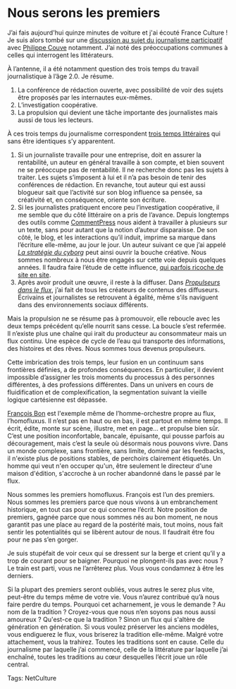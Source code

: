 # Nous serons les premiers

J’ai fais aujourd'hui quinze minutes de voiture et j'ai écouté France Culture ! Je suis alors tombé sur une [discussion au sujet du journalisme participatif](http://www.franceculture.com/emission-place-de-la-toile-journalisme-et-reseaux-sociaux-documentaire-la-rue-est-a-eux-2011-01-23.h) avec [Philippe Couve](http://twitter.com/#!/couve) notamment. J’ai noté des préoccupations communes à celles qui interrogent les littérateurs.

À l’antenne, il a été notamment question des trois temps du travail journalistique à l’âge 2.0. Je résume.

1. La conférence de rédaction ouverte, avec possibilité de voir des sujets être proposés par les internautes eux-mêmes.
2. L’investigation coopérative.
3. La propulsion qui devient une tâche importante des journalistes mais aussi de tous les lecteurs.

À ces trois temps du journalisme correspondent [trois temps littéraires](http://blog.tcrouzet.com/2010/12/31/ebooks-gratuit-ca-marche/) qui sans être identiques s’y apparentent.

1. Si un journaliste travaille pour une entreprise, doit en assurer la rentabilité, un auteur en général travaille à son compte, et bien souvent ne se préoccupe pas de rentabilité. Il ne recherche donc pas les sujets à traiter. Les sujets s’imposent à lui et il n’a pas besoin de tenir des conférences de rédaction. En revanche, tout auteur qui est aussi blogueur sait que l’activité sur son blog influence sa pensée, sa créativité et, en conséquence, oriente son écriture.
2. Si les journalistes pratiquent encore peu l’investigation coopérative, il me semble que du côté littéraire on a pris de l’avance. Depuis longtemps des outils comme [CommentPress](http://www.futureofthebook.org/commentpress/) nous aident à travailler à plusieurs sur un texte, sans pour autant que la notion d’auteur disparaisse. De son côté, le blog, et les interactions qu’il induit, imprime sa marque dans l’écriture elle-même, au jour le jour. Un auteur suivant ce que j’ai appelé [*La stratégie du cyborg*](http://blog.tcrouzet.com/la-strategie-du-cyborg/) peut ainsi ouvrir la bouche créative. Nous sommes nombreux à nous être engagés sur cette voie depuis quelques années. Il faudra faire l’étude de cette influence, [qui parfois ricoche de site en site](http://blog.tcrouzet.com/2011/01/22/histoire-d%E2%80%99un-texte-ecrit-grace-au-net/).
3. Après avoir produit une œuvre, il reste à la diffuser. Dans [*Propulseurs dans le flux*](http://blog.tcrouzet.com/propulseurs-dans-le-flux/), j’ai fait de tous les créateurs de contenus des diffuseurs. Écrivains et journalistes se retrouvent à égalité, même s’ils naviguent dans des environnements sociaux différents.

Mais la propulsion ne se résume pas à promouvoir, elle reboucle avec les deux temps précédent qu’elle nourrit sans cesse. La boucle s’est refermée. Il n’existe plus une chaîne qui irait du producteur au consommateur mais un flux continu. Une espèce de cycle de l’eau qui transporte des informations, des histoires et des rêves. Nous sommes tous devenus propulseurs.

Cette imbrication des trois temps, leur fusion en un continuum sans frontières définies, a de profondes conséquences. En particulier, il devient impossible d’assigner les trois moments du processus à des personnes différentes, à des professions différentes. Dans un univers en cours de fluidification et de complexification, la segmentation suivant la vieille logique cartésienne est dépassée.

[François Bon](http://www.tierslivre.net/) est l'exemple même de l’homme-orchestre propre au flux, l’homofluxus. Il n’est pas en haut ou en bas, il est partout en même temps. Il écrit, édite, monte sur scène, illustre, met en page… et propulse bien sûr. C’est une position inconfortable, bancale, épuisante, qui pousse parfois au découragement, mais c’est la seule où désormais nous pouvons vivre. Dans un monde complexe, sans frontière, sans limite, dominé par les feedbacks, il n'existe plus de positions stables, de perchoirs clairement étiquetés. Un homme qui veut n'en occuper qu'un, être seulement le directeur d'une maison d'édition, s'accroche à un rocher abandonné dans le passé par le flux.

Nous sommes les premiers homofluxus. François est l’un des premiers. Nous sommes les premiers parce que nous vivons à un embranchement historique, en tout cas pour ce qui concerne l’écrit. Notre position de premiers, gagnée parce que nous sommes nés au bon moment, ne nous garantit pas une place au regard de la postérité mais, tout moins, nous fait sentir les potentialités qui se libèrent autour de nous. Il faudrait être fou pour ne pas s’en gorger.

Je suis stupéfait de voir ceux qui se dressent sur la berge et crient qu’il y a trop de courant pour se baigner. Pourquoi ne plongent-ils pas avec nous ? Le train est parti, vous ne l’arrêterez plus. Vous vous condamnez à être les derniers.

Si la plupart des premiers seront oubliés, vous autres le serez plus vite, peut-être du temps même de votre vie. Vous n’aurez contribué qu’à nous faire perdre du temps. Pourquoi cet acharnement, je vous le demande ? Au nom de la tradition ? Croyez-vous que nous n’en soyons pas nous aussi amoureux ? Qu'est-ce que la tradition ? Sinon un flux qui s'altère de génération en génération. Si vous voulez préserver les anciens modèles, vous endiguerez le flux, vous briserez la tradition elle-même. Malgré votre attachement, vous la trahirez. Toutes les traditions sont en cause. Celle du journalisme par laquelle j’ai commencé, celle de la littérature par laquelle j’ai enchaîné, toutes les traditions au cœur desquelles l’écrit joue un rôle central.

Tags: NetCulture